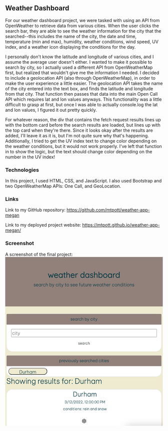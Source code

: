 ## Weather Dashboard

For our weather dashboard project, we were tasked with using an API from OpenWeather to retrieve data from various cities. When the user clicks the search bar, they are able to see the weather information for the city that the searched--this includes the name of the city, the date and time, temperature (min and max), humidity, weather conditions, wind speed, UV index, and a weather icon displaying the conditions for the day. 

I personally don't know the latitude and longitude of various cities, and I assume the average user doesn't either. I wanted to make it possible to search by city, so I actually used a different API from OpenWeatherMap first, but realized that wouldn't give me the information I needed. I decided to include a geolocation API (also through OpenWeatherMap), in order to make the user experience a little easier. The geolocation API takes the name of the city entered into the text box, and finds the latitude and longitude from that city. That function then passes that data into the main Open Call API which requires lat and lon values anyways. This functionality was a little difficult to grasp at first, but once I was able to actually console.log the lat and lon values, I figured it out pretty quickly. 

For whatever reason, the div that contains the fetch request results lines up with the bottom card before the search results are loaded, but lines up with the top card when they're there. Since it looks okay after the results are added, I'll leave it as it is, but I'm not quite sure why that's happening. Additionally, I tried to get the UV index text to change color depending on the weather conditions, but it would not work properly. I've left that function in to show the logic, but the text should change color depending on the number in the UV index!

### Technologies

In this project, I used HTML, CSS, and JavaScript. I also used Bootstrap and two OpenWeatherMap APIs: One Call, and GeoLocation.

### Links 

Link to my GitHub repository: https://github.com/mtpott/weather-app-megan

Link to my deployed project website: https://mtpott.github.io/weather-app-megan/

### Screenshot

A screenshot of the final project: ![project-final-image](./assets/images/weather-challenge-screenshot.png)

